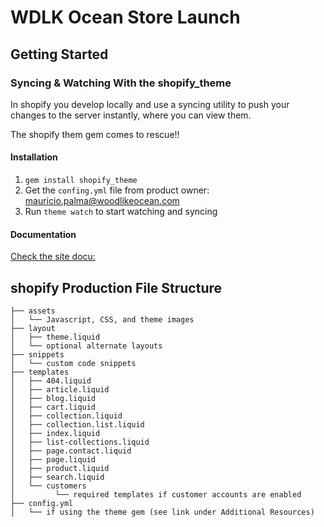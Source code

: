 WDLK Ocean Store Launch
=======================

## Getting Started

### Syncing & Watching With the shopify_theme
In shopify you develop locally and use a syncing utility to push your changes to the server instantly, where you can view them.

The shopify them gem comes to rescue!!

#### Installation
1. `gem install shopify_theme`
2. Get the `confing.yml` file from product owner: mauricio.palma@woodlikeocean.com
3. Run `theme watch` to start watching and syncing

#### Documentation
[Check the site docu:](http://shopify.github.io/shopify_theme/)





## shopify Production File Structure

```
├── assets
│   └── Javascript, CSS, and theme images
├── layout
│   ├── theme.liquid
│   └── optional alternate layouts
├── snippets
│   └── custom code snippets
├── templates
│   ├── 404.liquid
│   ├── article.liquid
│   ├── blog.liquid
│   ├── cart.liquid
│   ├── collection.liquid
│   ├── collection.list.liquid
│   ├── index.liquid
│   ├── list-collections.liquid
│   ├── page.contact.liquid
│   ├── page.liquid
│   ├── product.liquid
│   ├── search.liquid
│   └── customers
│         └── required templates if customer accounts are enabled
├── config.yml
│   └── if using the theme gem (see link under Additional Resources)
```


[1]: http://docs.shopify.com/themes
[2]: https://github.com/Palmaswell/

